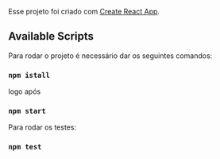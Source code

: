 Esse projeto foi criado com [Create React App](https://github.com/facebook/create-react-app).

## Available Scripts

Para rodar o projeto é necessário dar os seguintes comandos:

### `npm istall`
logo após
### `npm start`

Para rodar os testes:
### `npm test`
